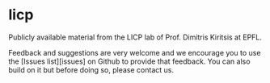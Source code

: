 licp
====

Publicly available material from the LICP lab of Prof. Dimitris Kiritsis at EPFL.

Feedback and suggestions are very welcome and we encourage you to use the [Issues list][issues] on Github to provide that feedback. You can also build on it but before doing so, please contact us.

